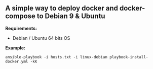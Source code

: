 ## A simple way to deploy docker and docker-compose to Debian 9 & Ubuntu 

**Requirements:**
* Debian / Ubuntu 64 bits OS

**Example:**

```
ansible-playbook -i hosts.txt -i linux-debian playbook-install-docker.yml -kK
```

